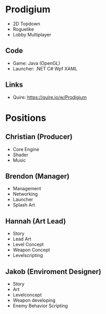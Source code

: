 # **Prodigium**
* 2D Topdown
* Roguelike
* Lobby Multiplayer

## Code
* Game: Java (OpenGL)
* Launcher: .NET C# Wpf XAML

## Links
* Quire: https://quire.io/w/Prodigium

# __Positions__
## Christian (Producer)
* Core Engine
* Shader
* Music

## Brendon (Manager)
* Management
* Networking
* Launcher
* Splash Art

## Hannah (Art Lead)
* Story
* Lead Art
* Level Concept
* Weapon Concept
* Levelscripting

## Jakob (Enviroment Designer)
* Story
* Art
* Levelconcept
* Weapon developing
* Enemy Behavior Scripting
